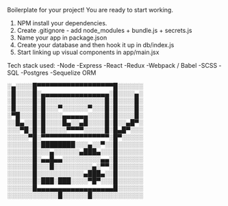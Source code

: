 
Boilerplate for your project! You are ready to start working.

1) NPM install your dependencies.
2) Create .gitignore - add node_modules + bundle.js + secrets.js
3) Name your app in package.json
4) Create your database and then hook it up in db/index.js
5) Start linking up visual components in app/main.jsx

Tech stack used:
-Node
-Express
-React
-Redux
-Webpack / Babel
-SCSS
-SQL
-Postgres
-Sequelize ORM

░▄░░░░█▀▀▀▀▀▀▀▀▀▀▀▀▀▀▀▀▀▀█░░░░░░
░█░░░░█░▄▄▄▄▄▄▄▄▄▄▄▄▄▄▄▄░█░░░░▄░
░█░░░░█░█░░░░░░░░░░░░░░█░█░░░░█░
░█░░░░█░█░░░▀░░░░░░▀░░░█░█░░░░█░
░▀█░░░█░█░░░░▄▄▄▄▄▄░░░░█░█░░░░█░
░░█▄░░█░█░░░░█▄░░▄█░░░░█░█░░▄█▀░
░░░▀█░█░█░░░░░▀▀▀▀░░░░░█░█▄█▀░░░
░░░░░▀█░▀▀▀▀▀▀▀▀▀▀▀▀▀▀▀▀░█▀░░░░░
░░░░░░█░████████░░░▄░░▀░░█░░░░░░
░░░░░░█░░░▄░░░░░░▄███▄░░░█░░░░░░
░░░░░░█░▄▄█▄▄░░░░░░░░░▄▄░█░░░░░░
░░░░░░█░░░█░░░░░░░░░▄░▀▀░█░░░░░░
░░░░░░█░░░░░░░░░░░▄███▄░░█░░░░░░
░░░░░░█░███░███░░░░▀█▀░░░█░░░░░░
░░░░░░█▄▄▄▄▄▄▄▄▄▄▄▄▄▄▄▄▄▄█░░░░░░
░░░░░░░░░░░░█░░░░░░█░░░░░░░░░░░░
